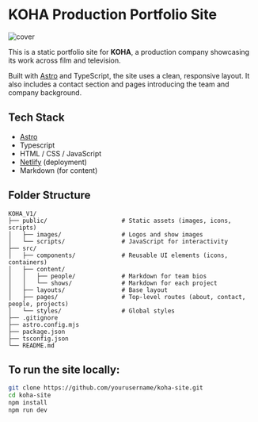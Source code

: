 # KOHA Production Portfolio Site

![cover](https://github.com/user-attachments/assets/c7c3385b-e092-4a2e-9a9c-692c51d2cfe2)


This is a static portfolio site for **KOHA**, a production company showcasing its work across film and television.

Built with [Astro](https://astro.build/) and TypeScript, the site uses a clean, responsive layout. It also includes a contact section and pages introducing the team and company background.

## Tech Stack

- [Astro](https://astro.build/)
- Typescript
- HTML / CSS / JavaScript
- [Netlify](https://www.netlify.com/) (deployment)
- Markdown (for content)

## Folder Structure

```
KOHA_V1/
├── public/                     # Static assets (images, icons, scripts)
│   ├── images/                 # Logos and show images
│   └── scripts/                # JavaScript for interactivity
├── src/
│   ├── components/             # Reusable UI elements (icons, containers)
│   ├── content/
│   │   ├── people/             # Markdown for team bios
│   │   └── shows/              # Markdown for each project
│   ├── layouts/                # Base layout
│   ├── pages/                  # Top-level routes (about, contact, people, projects)
│   └── styles/                 # Global styles
├── .gitignore
├── astro.config.mjs
├── package.json
├── tsconfig.json
└── README.md
```

## To run the site locally:

```bash
git clone https://github.com/yourusername/koha-site.git
cd koha-site
npm install
npm run dev

